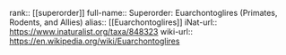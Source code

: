 

rank:: [[superorder]]
full-name:: Superorder: Euarchontoglires (Primates, Rodents, and Allies)
alias:: [[Euarchontoglires]]
iNat-url:: https://www.inaturalist.org/taxa/848323
wiki-url:: https://en.wikipedia.org/wiki/Euarchontoglires
